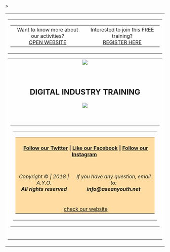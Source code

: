 <html>
<body style="margin" border:"0" padding: 0;">
 <table align="center" border="0" cellpadding="0" cellspacing="0" height="100%" width="100%" id="backgroundTable">>
   <tr>
    <td align="center" valign="top" bgcolor="#FFFEFF">
     <table border="0" cellpadding="0" cellspacing="0" width="600" id="templatePreheader">
       <tr>
         <td valign="top" class="preheaderContent">
          <table border="0" cellpadding="0" cellspacing="0" width="600">
           <tr>
            <td valign="middle" width="600" align="center">
             <div mc:edit="std_preheader_links">
            Want to know more about our activities? <br/><a href="http://aseanyouth.net" target="_blank">OPEN WEBSITE</a>
              </div>
	     </td>
              <td valign="middle" width="600" align="center">
             <div mc:edit="std_preheader_links">
              Interested to join this FREE training? <br/><a href="http://gomobileagency.com/goid1/" target="_blank">REGISTER HERE</a>
              </div>
	     </td>
           </tr>
          </table>
        </td>
      </tr>
     </table>
     <table border="0" cellpading="0" cellspacing="0" width="600" id="templateContainer">
      <tr>
       <td align="center" valign="top">
        <table border="0" cellpadding="0" cellspacing="0" width="400" id="templateHeader">
               <a href="http://gomobileagency.com/goid1/" target"_blank"><img src="https://aseanyouthnet.files.wordpress.com/2018/07/youth-empowerment-programe.png"</a>
     </table>
    </td>
   </tr>
    <tr>
     <td align="center" valign="top">
      <h2 class="h4">DIGITAL INDUSTRY TRAINING </h2>
       <table border="0" cellpadding="5" cellspacing="0" width="full" id="templateBody">
	 <a href="http://gomobileagency.com/goid1/" target"_blank"><img src="https://aseanyouthnet.files.wordpress.com/2018/07/seminar-mobile-marketing2.jpg"</a>
        </table>
       </td>
      </tr>
       <tr>
        <td align="center" valign="top">
         <table border="0" cellpading="0" cellspacing="0" width="600" id="templateFooter">
         <tr>
          <td valign="top" class="footercontent">
           <table border="0" cellpadding="0" cellspacing="0" width="600" id="templateFooter">
            <tr>
             <td valign="top" class="FooterContent">
              <table border="0" cellpadding="0" cellspacing="0" width="600">
               <tr>
                <td align="center" colspan="2" valign="middle" id="social" bgcolor="#FFDDA2">
                 <div mc:edit="std_social">
                  <h4 class="h4"> &nbsp;<a href="https://twitter.com/ayoasean">Follow our Twitter</a> | <a href="https://www.facebook.com/pg/ASEANCommunity">Like our Facebook</a> | <a href="https://www.instagram.com/ayoasean/">Follow our Instagram</a>&nbsp;</h4>
                 </div>
                </td>
               </tr>
               <tr>
                <td align="center" valign="middle" width="600" bgcolor="#FFDDA2">
                 <div mc:edit="std_footer">
																  <h6 class="h6">Copyright &copy; | 2018 | A.Y.O.<br/><b>All rights reserved</b></h6>
               </div>
                 </td>
                  <td align="center" valign="middle" width="600" id="otherInformation" bgcolor="#FFDDA2">
                   <div mc:edit="OtherInformation">
                    <h6 class="h6">If you have any question, email to:<br/><b>info@aseanyouth.net</b></h6>
                   </div>
                  </td>
                 </tr>
                 <tr>
                  <td colspan="2" align="center" valign="middle" id="utility" bgcolor="#FFDDA2">
                    <div mc:edit="std_utility">
                    &nbsp;<a href="www.aseanyouth.net">check our website</a>
                    </div>
                   </td>
                  </tr>
                 </table>  
                </td>
               </tr>
               </table>
               </td>
              </tr>
             </table>
            <br/>
           </td>
          </tr>
         </table>
        </center>
    </body>
</html>
  
        
        
        
        
        
        
        
        
        
             
           
